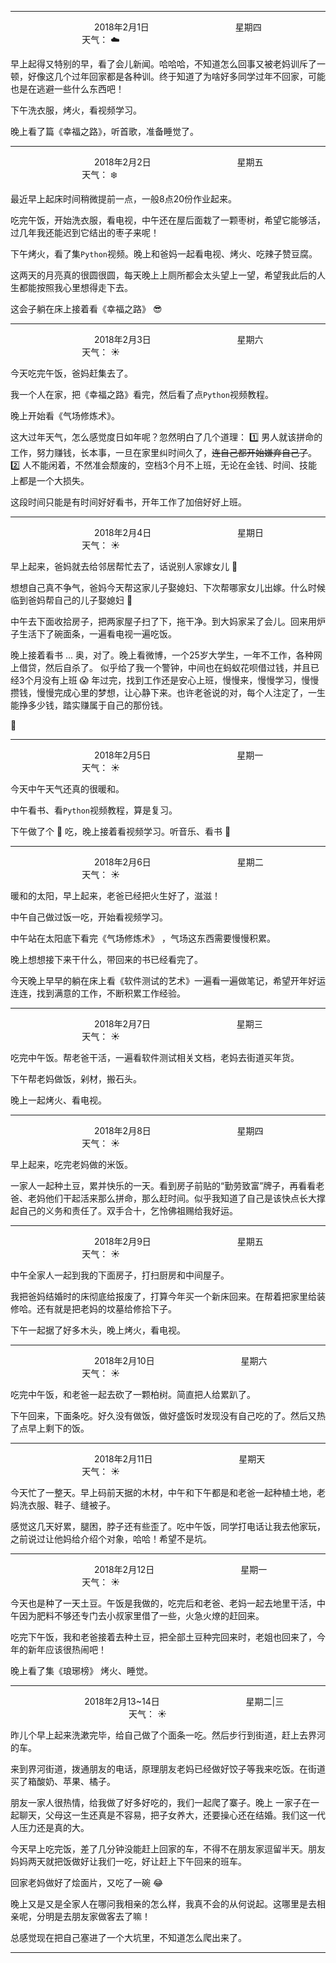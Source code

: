 ***
&nbsp;&nbsp;&nbsp;&nbsp;&nbsp;&nbsp;&nbsp;&nbsp;&nbsp;&nbsp;&nbsp;&nbsp;&nbsp;&nbsp;&nbsp;&nbsp;&nbsp;&nbsp;
&nbsp;&nbsp;&nbsp;&nbsp;&nbsp;&nbsp;&nbsp;&nbsp;&nbsp;&nbsp;&nbsp;&nbsp;&nbsp;&nbsp;           2018年2月1日
&nbsp;&nbsp;&nbsp;&nbsp;&nbsp;&nbsp;&nbsp;&nbsp;&nbsp;&nbsp;&nbsp;&nbsp;&nbsp;&nbsp;&nbsp;&nbsp;&nbsp;&nbsp;
&nbsp;&nbsp;&nbsp;&nbsp;&nbsp;&nbsp;&nbsp;&nbsp;&nbsp;&nbsp;&nbsp;&nbsp;&nbsp;&nbsp;                星期四
&nbsp;&nbsp;&nbsp;&nbsp;&nbsp;&nbsp;&nbsp;&nbsp;&nbsp;&nbsp;&nbsp;&nbsp;&nbsp;&nbsp;&nbsp;&nbsp;&nbsp;&nbsp;
&nbsp;&nbsp;&nbsp;&nbsp;&nbsp;&nbsp;&nbsp;&nbsp;&nbsp;&nbsp;&nbsp;&nbsp;&nbsp;&nbsp;&nbsp;&nbsp;&nbsp;&nbsp;
&nbsp;&nbsp;&nbsp;&nbsp;&nbsp;&nbsp;&nbsp;&nbsp;&nbsp;                                       天气： :cloud:

早上起得又特别的早，看了会儿新闻。哈哈哈，不知道怎么回事又被老妈训斥了一顿，好像这几个过年回家都是各种训。终于知道了为啥好多同学过年不回家，可能也是在逃避一些什么东西吧！

下午洗衣服，烤火，看视频学习。

晚上看了篇《幸福之路》，听首歌，准备睡觉了。

***
&nbsp;&nbsp;&nbsp;&nbsp;&nbsp;&nbsp;&nbsp;&nbsp;&nbsp;&nbsp;&nbsp;&nbsp;&nbsp;&nbsp;&nbsp;&nbsp;&nbsp;&nbsp;
&nbsp;&nbsp;&nbsp;&nbsp;&nbsp;&nbsp;&nbsp;&nbsp;&nbsp;&nbsp;&nbsp;&nbsp;&nbsp;&nbsp;           2018年2月2日
&nbsp;&nbsp;&nbsp;&nbsp;&nbsp;&nbsp;&nbsp;&nbsp;&nbsp;&nbsp;&nbsp;&nbsp;&nbsp;&nbsp;&nbsp;&nbsp;&nbsp;&nbsp;
&nbsp;&nbsp;&nbsp;&nbsp;&nbsp;&nbsp;&nbsp;&nbsp;&nbsp;&nbsp;&nbsp;&nbsp;&nbsp;&nbsp;                星期五
&nbsp;&nbsp;&nbsp;&nbsp;&nbsp;&nbsp;&nbsp;&nbsp;&nbsp;&nbsp;&nbsp;&nbsp;&nbsp;&nbsp;&nbsp;&nbsp;&nbsp;&nbsp;
&nbsp;&nbsp;&nbsp;&nbsp;&nbsp;&nbsp;&nbsp;&nbsp;&nbsp;&nbsp;&nbsp;&nbsp;&nbsp;&nbsp;&nbsp;&nbsp;&nbsp;&nbsp;
&nbsp;&nbsp;&nbsp;&nbsp;&nbsp;&nbsp;&nbsp;&nbsp;&nbsp;                                       天气： :snowflake:

最近早上起床时间稍微提前一点，一般8点20份作业起来。

吃完午饭，开始洗衣服，看电视，中午还在屋后面栽了一颗枣树，希望它能够活，过几年我还能迟到它结出的枣子来呢！

下午烤火，看了集`Python`视频。晚上和爸妈一起看电视、烤火、吃辣子赞豆腐。

这两天的月亮真的很圆很圆，每天晚上上厕所都会太头望上一望，希望我此后的人生都能按照我心里想得走下去。

这会子躺在床上接着看《幸福之路》 :sunglasses:


***
&nbsp;&nbsp;&nbsp;&nbsp;&nbsp;&nbsp;&nbsp;&nbsp;&nbsp;&nbsp;&nbsp;&nbsp;&nbsp;&nbsp;&nbsp;&nbsp;&nbsp;&nbsp;
&nbsp;&nbsp;&nbsp;&nbsp;&nbsp;&nbsp;&nbsp;&nbsp;&nbsp;&nbsp;&nbsp;&nbsp;&nbsp;&nbsp;           2018年2月3日
&nbsp;&nbsp;&nbsp;&nbsp;&nbsp;&nbsp;&nbsp;&nbsp;&nbsp;&nbsp;&nbsp;&nbsp;&nbsp;&nbsp;&nbsp;&nbsp;&nbsp;&nbsp;
&nbsp;&nbsp;&nbsp;&nbsp;&nbsp;&nbsp;&nbsp;&nbsp;&nbsp;&nbsp;&nbsp;&nbsp;&nbsp;&nbsp;                星期六
&nbsp;&nbsp;&nbsp;&nbsp;&nbsp;&nbsp;&nbsp;&nbsp;&nbsp;&nbsp;&nbsp;&nbsp;&nbsp;&nbsp;&nbsp;&nbsp;&nbsp;&nbsp;
&nbsp;&nbsp;&nbsp;&nbsp;&nbsp;&nbsp;&nbsp;&nbsp;&nbsp;&nbsp;&nbsp;&nbsp;&nbsp;&nbsp;&nbsp;&nbsp;&nbsp;&nbsp;
&nbsp;&nbsp;&nbsp;&nbsp;&nbsp;&nbsp;&nbsp;&nbsp;&nbsp;                                       天气： :sunny:

今天吃完午饭，爸妈赶集去了。

我一个人在家，把《幸福之路》看完，然后看了点`Python`视频教程。

晚上开始看《气场修炼术》。

这大过年天气，怎么感觉度日如年呢？忽然明白了几个道理： :one: 男人就该拼命的工作，努力赚钱，长本事，一旦在家里纠时间久了，~~连自己都开始嫌弃自己了~~。 :two: 人不能闲着，不然准会颓废的，空档3个月不上班，无论在金钱、时间、技能上都是一个大损失。

这段时间只能是有时间好好看书，开年工作了加倍好好上班。

***
&nbsp;&nbsp;&nbsp;&nbsp;&nbsp;&nbsp;&nbsp;&nbsp;&nbsp;&nbsp;&nbsp;&nbsp;&nbsp;&nbsp;&nbsp;&nbsp;&nbsp;&nbsp;
&nbsp;&nbsp;&nbsp;&nbsp;&nbsp;&nbsp;&nbsp;&nbsp;&nbsp;&nbsp;&nbsp;&nbsp;&nbsp;&nbsp;           2018年2月4日
&nbsp;&nbsp;&nbsp;&nbsp;&nbsp;&nbsp;&nbsp;&nbsp;&nbsp;&nbsp;&nbsp;&nbsp;&nbsp;&nbsp;&nbsp;&nbsp;&nbsp;&nbsp;
&nbsp;&nbsp;&nbsp;&nbsp;&nbsp;&nbsp;&nbsp;&nbsp;&nbsp;&nbsp;&nbsp;&nbsp;&nbsp;&nbsp;                星期日
&nbsp;&nbsp;&nbsp;&nbsp;&nbsp;&nbsp;&nbsp;&nbsp;&nbsp;&nbsp;&nbsp;&nbsp;&nbsp;&nbsp;&nbsp;&nbsp;&nbsp;&nbsp;
&nbsp;&nbsp;&nbsp;&nbsp;&nbsp;&nbsp;&nbsp;&nbsp;&nbsp;&nbsp;&nbsp;&nbsp;&nbsp;&nbsp;&nbsp;&nbsp;&nbsp;&nbsp;
&nbsp;&nbsp;&nbsp;&nbsp;&nbsp;&nbsp;&nbsp;&nbsp;&nbsp;                                       天气： :sunny:

早上起来，爸妈就去给邻居帮忙去了，话说别人家嫁女儿 :princess:

想想自己真不争气，爸妈今天帮这家儿子娶媳妇、下次帮哪家女儿出嫁。什么时候临到爸妈帮自己的儿子娶媳妇  :rofl:

中午去下面收拾房子，把两家屋子扫了下，拖干净。到大妈家呆了会儿。回来用炉子生活下了碗面条，一遍看电视一遍吃饭。

晚上接着看书 ... 奥，对了。晚上看微博，一个25岁大学生，一年不工作，各种网上借贷，然后自杀了。  似乎给了我一个警钟，中间也在蚂蚁花呗借过钱，并且已经3个月没有上班 :scream:
年过完，找到工作还是安心上班，慢慢来，慢慢学习，慢慢攒钱，慢慢完成心里的梦想，让心静下来。也许老爸说的对，每个人注定了，一生能挣多少钱，踏实赚属于自己的那份钱。

:pray:

***
&nbsp;&nbsp;&nbsp;&nbsp;&nbsp;&nbsp;&nbsp;&nbsp;&nbsp;&nbsp;&nbsp;&nbsp;&nbsp;&nbsp;&nbsp;&nbsp;&nbsp;&nbsp;
&nbsp;&nbsp;&nbsp;&nbsp;&nbsp;&nbsp;&nbsp;&nbsp;&nbsp;&nbsp;&nbsp;&nbsp;&nbsp;&nbsp;           2018年2月5日
&nbsp;&nbsp;&nbsp;&nbsp;&nbsp;&nbsp;&nbsp;&nbsp;&nbsp;&nbsp;&nbsp;&nbsp;&nbsp;&nbsp;&nbsp;&nbsp;&nbsp;&nbsp;
&nbsp;&nbsp;&nbsp;&nbsp;&nbsp;&nbsp;&nbsp;&nbsp;&nbsp;&nbsp;&nbsp;&nbsp;&nbsp;&nbsp;                星期一
&nbsp;&nbsp;&nbsp;&nbsp;&nbsp;&nbsp;&nbsp;&nbsp;&nbsp;&nbsp;&nbsp;&nbsp;&nbsp;&nbsp;&nbsp;&nbsp;&nbsp;&nbsp;
&nbsp;&nbsp;&nbsp;&nbsp;&nbsp;&nbsp;&nbsp;&nbsp;&nbsp;&nbsp;&nbsp;&nbsp;&nbsp;&nbsp;&nbsp;&nbsp;&nbsp;&nbsp;
&nbsp;&nbsp;&nbsp;&nbsp;&nbsp;&nbsp;&nbsp;&nbsp;&nbsp;                                       天气： :sunny:

今天中午天气还真的很暖和。

中午看书、看`Python`视频教程，算是复习。

下午做了个 :rice: 吃，晚上接着看视频学习。听音乐、看书 :muscle:


***
&nbsp;&nbsp;&nbsp;&nbsp;&nbsp;&nbsp;&nbsp;&nbsp;&nbsp;&nbsp;&nbsp;&nbsp;&nbsp;&nbsp;&nbsp;&nbsp;&nbsp;&nbsp;
&nbsp;&nbsp;&nbsp;&nbsp;&nbsp;&nbsp;&nbsp;&nbsp;&nbsp;&nbsp;&nbsp;&nbsp;&nbsp;&nbsp;           2018年2月6日
&nbsp;&nbsp;&nbsp;&nbsp;&nbsp;&nbsp;&nbsp;&nbsp;&nbsp;&nbsp;&nbsp;&nbsp;&nbsp;&nbsp;&nbsp;&nbsp;&nbsp;&nbsp;
&nbsp;&nbsp;&nbsp;&nbsp;&nbsp;&nbsp;&nbsp;&nbsp;&nbsp;&nbsp;&nbsp;&nbsp;&nbsp;&nbsp;                星期二
&nbsp;&nbsp;&nbsp;&nbsp;&nbsp;&nbsp;&nbsp;&nbsp;&nbsp;&nbsp;&nbsp;&nbsp;&nbsp;&nbsp;&nbsp;&nbsp;&nbsp;&nbsp;
&nbsp;&nbsp;&nbsp;&nbsp;&nbsp;&nbsp;&nbsp;&nbsp;&nbsp;&nbsp;&nbsp;&nbsp;&nbsp;&nbsp;&nbsp;&nbsp;&nbsp;&nbsp;
&nbsp;&nbsp;&nbsp;&nbsp;&nbsp;&nbsp;&nbsp;&nbsp;&nbsp;                                       天气： :sunny:

暖和的太阳，早上起来，老爸已经把火生好了，滋滋！

中午自己做过饭一吃，开始看视频学习。

中午站在太阳底下看完《气场修炼术》 ，气场这东西需要慢慢积累。

晚上想想接下来干什么，带回来的书已经看完了。

今天晚上早早的躺在床上看《软件测试的艺术》一遍看一遍做笔记，希望开年好运连连，找到满意的工作，不断积累工作经验。


***
&nbsp;&nbsp;&nbsp;&nbsp;&nbsp;&nbsp;&nbsp;&nbsp;&nbsp;&nbsp;&nbsp;&nbsp;&nbsp;&nbsp;&nbsp;&nbsp;&nbsp;&nbsp;
&nbsp;&nbsp;&nbsp;&nbsp;&nbsp;&nbsp;&nbsp;&nbsp;&nbsp;&nbsp;&nbsp;&nbsp;&nbsp;&nbsp;           2018年2月7日
&nbsp;&nbsp;&nbsp;&nbsp;&nbsp;&nbsp;&nbsp;&nbsp;&nbsp;&nbsp;&nbsp;&nbsp;&nbsp;&nbsp;&nbsp;&nbsp;&nbsp;&nbsp;
&nbsp;&nbsp;&nbsp;&nbsp;&nbsp;&nbsp;&nbsp;&nbsp;&nbsp;&nbsp;&nbsp;&nbsp;&nbsp;&nbsp;                星期三
&nbsp;&nbsp;&nbsp;&nbsp;&nbsp;&nbsp;&nbsp;&nbsp;&nbsp;&nbsp;&nbsp;&nbsp;&nbsp;&nbsp;&nbsp;&nbsp;&nbsp;&nbsp;
&nbsp;&nbsp;&nbsp;&nbsp;&nbsp;&nbsp;&nbsp;&nbsp;&nbsp;&nbsp;&nbsp;&nbsp;&nbsp;&nbsp;&nbsp;&nbsp;&nbsp;&nbsp;
&nbsp;&nbsp;&nbsp;&nbsp;&nbsp;&nbsp;&nbsp;&nbsp;&nbsp;                                       天气： :sunny:

吃完中午饭。帮老爸干活，一遍看软件测试相关文档，老妈去街道买年货。

下午帮老妈做饭，剁材，搬石头。

晚上一起烤火、看电视。


***
&nbsp;&nbsp;&nbsp;&nbsp;&nbsp;&nbsp;&nbsp;&nbsp;&nbsp;&nbsp;&nbsp;&nbsp;&nbsp;&nbsp;&nbsp;&nbsp;&nbsp;&nbsp;
&nbsp;&nbsp;&nbsp;&nbsp;&nbsp;&nbsp;&nbsp;&nbsp;&nbsp;&nbsp;&nbsp;&nbsp;&nbsp;&nbsp;           2018年2月8日
&nbsp;&nbsp;&nbsp;&nbsp;&nbsp;&nbsp;&nbsp;&nbsp;&nbsp;&nbsp;&nbsp;&nbsp;&nbsp;&nbsp;&nbsp;&nbsp;&nbsp;&nbsp;
&nbsp;&nbsp;&nbsp;&nbsp;&nbsp;&nbsp;&nbsp;&nbsp;&nbsp;&nbsp;&nbsp;&nbsp;&nbsp;&nbsp;                星期四
&nbsp;&nbsp;&nbsp;&nbsp;&nbsp;&nbsp;&nbsp;&nbsp;&nbsp;&nbsp;&nbsp;&nbsp;&nbsp;&nbsp;&nbsp;&nbsp;&nbsp;&nbsp;
&nbsp;&nbsp;&nbsp;&nbsp;&nbsp;&nbsp;&nbsp;&nbsp;&nbsp;&nbsp;&nbsp;&nbsp;&nbsp;&nbsp;&nbsp;&nbsp;&nbsp;&nbsp;
&nbsp;&nbsp;&nbsp;&nbsp;&nbsp;&nbsp;&nbsp;&nbsp;&nbsp;                                       天气： :sunny:

早上起来，吃完老妈做的米饭。

一家人一起种土豆，累并快乐的一天。看到房子前贴的“勤劳致富”牌子，再看看老爸、老妈他们干起活来那么拼命，那么赶时间。似乎我知道了自己是该快点长大撑起自己的义务和责任了。双手合十，乞怜佛祖赐给我好运。


***
&nbsp;&nbsp;&nbsp;&nbsp;&nbsp;&nbsp;&nbsp;&nbsp;&nbsp;&nbsp;&nbsp;&nbsp;&nbsp;&nbsp;&nbsp;&nbsp;&nbsp;&nbsp;
&nbsp;&nbsp;&nbsp;&nbsp;&nbsp;&nbsp;&nbsp;&nbsp;&nbsp;&nbsp;&nbsp;&nbsp;&nbsp;&nbsp;           2018年2月9日
&nbsp;&nbsp;&nbsp;&nbsp;&nbsp;&nbsp;&nbsp;&nbsp;&nbsp;&nbsp;&nbsp;&nbsp;&nbsp;&nbsp;&nbsp;&nbsp;&nbsp;&nbsp;
&nbsp;&nbsp;&nbsp;&nbsp;&nbsp;&nbsp;&nbsp;&nbsp;&nbsp;&nbsp;&nbsp;&nbsp;&nbsp;&nbsp;                星期五
&nbsp;&nbsp;&nbsp;&nbsp;&nbsp;&nbsp;&nbsp;&nbsp;&nbsp;&nbsp;&nbsp;&nbsp;&nbsp;&nbsp;&nbsp;&nbsp;&nbsp;&nbsp;
&nbsp;&nbsp;&nbsp;&nbsp;&nbsp;&nbsp;&nbsp;&nbsp;&nbsp;&nbsp;&nbsp;&nbsp;&nbsp;&nbsp;&nbsp;&nbsp;&nbsp;&nbsp;
&nbsp;&nbsp;&nbsp;&nbsp;&nbsp;&nbsp;&nbsp;&nbsp;&nbsp;                                       天气： :sunny:

中午全家人一起到我的下面房子，打扫厨房和中间屋子。

我把爸妈结婚时的床彻底给报废了，打算今年买一个新床回来。在帮着把家里给装修哈。还有就是把老妈的坟墓给修拾下子。

下午一起据了好多木头，晚上烤火，看电视。


***
&nbsp;&nbsp;&nbsp;&nbsp;&nbsp;&nbsp;&nbsp;&nbsp;&nbsp;&nbsp;&nbsp;&nbsp;&nbsp;&nbsp;&nbsp;&nbsp;&nbsp;&nbsp;
&nbsp;&nbsp;&nbsp;&nbsp;&nbsp;&nbsp;&nbsp;&nbsp;&nbsp;&nbsp;&nbsp;&nbsp;&nbsp;&nbsp;           2018年2月10日
&nbsp;&nbsp;&nbsp;&nbsp;&nbsp;&nbsp;&nbsp;&nbsp;&nbsp;&nbsp;&nbsp;&nbsp;&nbsp;&nbsp;&nbsp;&nbsp;&nbsp;&nbsp;
&nbsp;&nbsp;&nbsp;&nbsp;&nbsp;&nbsp;&nbsp;&nbsp;&nbsp;&nbsp;&nbsp;&nbsp;&nbsp;&nbsp;                星期六
&nbsp;&nbsp;&nbsp;&nbsp;&nbsp;&nbsp;&nbsp;&nbsp;&nbsp;&nbsp;&nbsp;&nbsp;&nbsp;&nbsp;&nbsp;&nbsp;&nbsp;&nbsp;
&nbsp;&nbsp;&nbsp;&nbsp;&nbsp;&nbsp;&nbsp;&nbsp;&nbsp;&nbsp;&nbsp;&nbsp;&nbsp;&nbsp;&nbsp;&nbsp;&nbsp;&nbsp;
&nbsp;&nbsp;&nbsp;&nbsp;&nbsp;&nbsp;&nbsp;&nbsp;&nbsp;                                       天气： :sunny:

吃完中午饭，和老爸一起去砍了一颗柏树。简直把人给累趴了。

下午回来，下面条吃。好久没有做饭，做好盛饭时发现没有自己吃的了。然后又热了点早上剩下的饭。


***
&nbsp;&nbsp;&nbsp;&nbsp;&nbsp;&nbsp;&nbsp;&nbsp;&nbsp;&nbsp;&nbsp;&nbsp;&nbsp;&nbsp;&nbsp;&nbsp;&nbsp;&nbsp;
&nbsp;&nbsp;&nbsp;&nbsp;&nbsp;&nbsp;&nbsp;&nbsp;&nbsp;&nbsp;&nbsp;&nbsp;&nbsp;&nbsp;           2018年2月11日
&nbsp;&nbsp;&nbsp;&nbsp;&nbsp;&nbsp;&nbsp;&nbsp;&nbsp;&nbsp;&nbsp;&nbsp;&nbsp;&nbsp;&nbsp;&nbsp;&nbsp;&nbsp;
&nbsp;&nbsp;&nbsp;&nbsp;&nbsp;&nbsp;&nbsp;&nbsp;&nbsp;&nbsp;&nbsp;&nbsp;&nbsp;&nbsp;                星期天
&nbsp;&nbsp;&nbsp;&nbsp;&nbsp;&nbsp;&nbsp;&nbsp;&nbsp;&nbsp;&nbsp;&nbsp;&nbsp;&nbsp;&nbsp;&nbsp;&nbsp;&nbsp;
&nbsp;&nbsp;&nbsp;&nbsp;&nbsp;&nbsp;&nbsp;&nbsp;&nbsp;&nbsp;&nbsp;&nbsp;&nbsp;&nbsp;&nbsp;&nbsp;&nbsp;&nbsp;
&nbsp;&nbsp;&nbsp;&nbsp;&nbsp;&nbsp;&nbsp;&nbsp;&nbsp;                                       天气： :sunny:

今天忙了一整天。早上码前天据的木材，中午和下午都是和老爸一起种植土地，老妈洗衣服、鞋子、缝被子。

感觉这几天好累，腿困，脖子还有些歪了。吃中午饭，同学打电话让我去他家玩，之前说过让他妈给介绍个对象，哈哈！希望不是坑。


***
&nbsp;&nbsp;&nbsp;&nbsp;&nbsp;&nbsp;&nbsp;&nbsp;&nbsp;&nbsp;&nbsp;&nbsp;&nbsp;&nbsp;&nbsp;&nbsp;&nbsp;&nbsp;
&nbsp;&nbsp;&nbsp;&nbsp;&nbsp;&nbsp;&nbsp;&nbsp;&nbsp;&nbsp;&nbsp;&nbsp;&nbsp;&nbsp;           2018年2月12日
&nbsp;&nbsp;&nbsp;&nbsp;&nbsp;&nbsp;&nbsp;&nbsp;&nbsp;&nbsp;&nbsp;&nbsp;&nbsp;&nbsp;&nbsp;&nbsp;&nbsp;&nbsp;
&nbsp;&nbsp;&nbsp;&nbsp;&nbsp;&nbsp;&nbsp;&nbsp;&nbsp;&nbsp;&nbsp;&nbsp;&nbsp;&nbsp;                星期一
&nbsp;&nbsp;&nbsp;&nbsp;&nbsp;&nbsp;&nbsp;&nbsp;&nbsp;&nbsp;&nbsp;&nbsp;&nbsp;&nbsp;&nbsp;&nbsp;&nbsp;&nbsp;
&nbsp;&nbsp;&nbsp;&nbsp;&nbsp;&nbsp;&nbsp;&nbsp;&nbsp;&nbsp;&nbsp;&nbsp;&nbsp;&nbsp;&nbsp;&nbsp;&nbsp;&nbsp;
&nbsp;&nbsp;&nbsp;&nbsp;&nbsp;&nbsp;&nbsp;&nbsp;&nbsp;                                       天气： :sunny:

今天也是种了一天土豆。午饭是我做的，吃完后和老爸、老妈一起去地里干活，中午因为肥料不够还专门去小叔家里借了一些，火急火燎的赶回来。

吃完下午饭，我和老爸接着去种土豆，把全部土豆种完回来时，老姐也回来了，今年的新年应该很热闹吧！

晚上看了集《琅琊榜》 烤火、睡觉。


***
&nbsp;&nbsp;&nbsp;&nbsp;&nbsp;&nbsp;&nbsp;&nbsp;&nbsp;&nbsp;&nbsp;&nbsp;&nbsp;&nbsp;&nbsp;&nbsp;&nbsp;&nbsp;
&nbsp;&nbsp;&nbsp;&nbsp;&nbsp;&nbsp;&nbsp;&nbsp;&nbsp;&nbsp;         2018年2月13~14日
&nbsp;&nbsp;&nbsp;&nbsp;&nbsp;&nbsp;&nbsp;&nbsp;&nbsp;&nbsp;&nbsp;&nbsp;&nbsp;&nbsp;&nbsp;&nbsp;&nbsp;&nbsp;
&nbsp;&nbsp;&nbsp;&nbsp;&nbsp;&nbsp;&nbsp;&nbsp;&nbsp;&nbsp;&nbsp;&nbsp;&nbsp;&nbsp;                星期二|三
&nbsp;&nbsp;&nbsp;&nbsp;&nbsp;&nbsp;&nbsp;&nbsp;&nbsp;&nbsp;&nbsp;&nbsp;&nbsp;&nbsp;&nbsp;&nbsp;&nbsp;&nbsp;
&nbsp;&nbsp;&nbsp;&nbsp;&nbsp;&nbsp;&nbsp;&nbsp;&nbsp;&nbsp;&nbsp;&nbsp;&nbsp;&nbsp;&nbsp;&nbsp;&nbsp;&nbsp;
&nbsp;&nbsp;&nbsp;&nbsp;&nbsp;&nbsp;&nbsp;&nbsp;&nbsp;                                       天气： :sunny:


昨儿个早上起来洗漱完毕，给自己做了个面条一吃。然后步行到街道，赶上去界河的车。

来到界河街道，拨通朋友的电话，原理朋友老妈已经做好饺子等我来吃饭。在街道买了箱酸奶、苹果、橘子。

朋友一家人很热情，给我做了好多好吃的，我们一起爬了寨子。晚上 一家子在一起聊天，父母这一生还真是不容易，把子女养大，还要操心还在结婚。我们这一代人压力还是真的大。

今天早上吃完饭，差了几分钟没能赶上回家的车，不得不在朋友家逗留半天。朋友妈妈两天就把饭做好让我们一吃，好让赶上下午回来的班车。

回家老妈做好了烩面片，又吃了一碗 :joy:

晚上又是又是全家人在哪问我相亲的怎么样，我真不会的从何说起。这哪里是去相亲呢，分明是去朋友家做客去了嘛！

总感觉现在把自己塞进了一个大坑里，不知道怎么爬出来了。




***